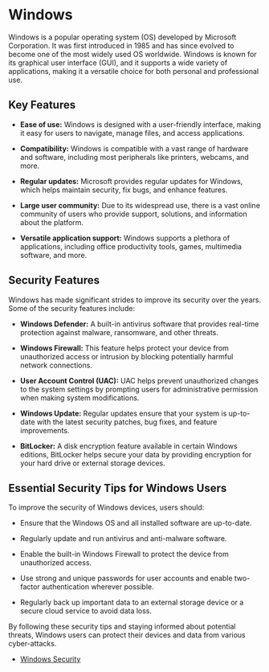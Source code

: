 # Windows

Windows is a popular operating system (OS) developed by Microsoft Corporation. It was first introduced in 1985 and has since evolved to become one of the most widely used OS worldwide. Windows is known for its graphical user interface (GUI), and it supports a wide variety of applications, making it a versatile choice for both personal and professional use.

## Key Features

- **Ease of use:** Windows is designed with a user-friendly interface, making it easy for users to navigate, manage files, and access applications.

- **Compatibility:** Windows is compatible with a vast range of hardware and software, including most peripherals like printers, webcams, and more.

- **Regular updates:** Microsoft provides regular updates for Windows, which helps maintain security, fix bugs, and enhance features.

- **Large user community:** Due to its widespread use, there is a vast online community of users who provide support, solutions, and information about the platform.

- **Versatile application support:** Windows supports a plethora of applications, including office productivity tools, games, multimedia software, and more.

## Security Features

Windows has made significant strides to improve its security over the years. Some of the security features include:

- **Windows Defender:** A built-in antivirus software that provides real-time protection against malware, ransomware, and other threats.

- **Windows Firewall:** This feature helps protect your device from unauthorized access or intrusion by blocking potentially harmful network connections.

- **User Account Control (UAC):** UAC helps prevent unauthorized changes to the system settings by prompting users for administrative permission when making system modifications.

- **Windows Update:** Regular updates ensure that your system is up-to-date with the latest security patches, bug fixes, and feature improvements.

- **BitLocker:** A disk encryption feature available in certain Windows editions, BitLocker helps secure your data by providing encryption for your hard drive or external storage devices.

## Essential Security Tips for Windows Users

To improve the security of Windows devices, users should:

- Ensure that the Windows OS and all installed software are up-to-date.

- Regularly update and run antivirus and anti-malware software.

- Enable the built-in Windows Firewall to protect the device from unauthorized access.

- Use strong and unique passwords for user accounts and enable two-factor authentication wherever possible.

- Regularly back up important data to an external storage device or a secure cloud service to avoid data loss.

By following these security tips and staying informed about potential threats, Windows users can protect their devices and data from various cyber-attacks.

- [Windows Security](https://learn.microsoft.com/en-us/windows/security/)